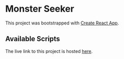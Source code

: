 # Monster Seeker

This project was bootstrapped with [Create React App](https://github.com/facebook/create-react-app).

## Available Scripts

The live link to this project is hosted [here](https://monsterseeker.now.sh/).
